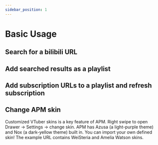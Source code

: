 ```yaml
---
sidebar_position: 1
---
```


# Basic Usage

## Search for a bilibili URL

## Add searched results as a playlist

## Add subscription URLs to a playlist and refresh subscription

## Change APM skin

Customized VTuber skins is a key feature of APM. Right swipe to open Drawer -> Settings -> change skin. APM has Azusa (a light-purple theme) and Nox (a dark-yellow theme) built in. You can import your own defined skin! The example URL contains WeiSteria and Amelia Watson skins.
